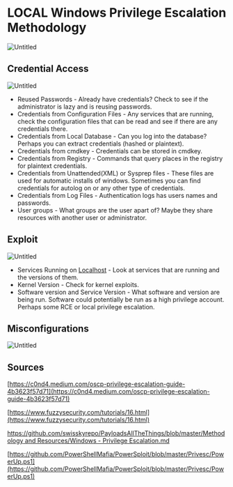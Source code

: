 # LOCAL Windows Privilege Escalation Methodology

![Untitled](LOCAL%20Windows%20Privilege%20Escalation%20Methodology%2060becff2e9374886a77fca535141b80d/Untitled.png)

## Credential Access

![Untitled](LOCAL%20Windows%20Privilege%20Escalation%20Methodology%2060becff2e9374886a77fca535141b80d/Untitled%201.png)

- Reused Passwords - Already have credentials? Check to see if the administrator is lazy and is reusing passwords.
- Credentials from Configuration Files - Any services that are running, check the configuration files that can be read and see if there are any credentials there.
- Credentials from Local Database - Can you log into the database? Perhaps you can extract credentials (hashed or plaintext).
- Credentials from cmdkey - Credentials can be stored in cmdkey.
- Credentials from Registry - Commands that query places in the registry for plaintext credentials.
- Credentials from Unattended(XML) or Sysprep files - These files are used for automatic installs of windows. Sometimes you can find credentials for autolog on or any other type of credentials.
- Credentials from Log Files - Authentication logs has users names and passwords.
- User groups - What groups are the user apart of? Maybe they share resources with another user or administrator.

## Exploit

![Untitled](LOCAL%20Windows%20Privilege%20Escalation%20Methodology%2060becff2e9374886a77fca535141b80d/Untitled%202.png)

- Services Running on [Localhost](http://Localhost) - Look at services that are running and the versions of them.
- Kernel Version - Check for kernel exploits.
- Software version and Service Version - What software and version are being run. Software could potentially be run as a high privilege account. Perhaps some RCE or local privilege escalation.

## Misconfigurations

![Untitled](LOCAL%20Windows%20Privilege%20Escalation%20Methodology%2060becff2e9374886a77fca535141b80d/Untitled%203.png)

## Sources

[https://c0nd4.medium.com/oscp-privilege-escalation-guide-4b3623f57d71](https://c0nd4.medium.com/oscp-privilege-escalation-guide-4b3623f57d71)

[https://www.fuzzysecurity.com/tutorials/16.html](https://www.fuzzysecurity.com/tutorials/16.html)

[https://github.com/swisskyrepo/PayloadsAllTheThings/blob/master/Methodology and Resources/Windows - Privilege Escalation.md](https://github.com/swisskyrepo/PayloadsAllTheThings/blob/master/Methodology%20and%20Resources/Windows%20-%20Privilege%20Escalation.md)

[https://github.com/PowerShellMafia/PowerSploit/blob/master/Privesc/PowerUp.ps1](https://github.com/PowerShellMafia/PowerSploit/blob/master/Privesc/PowerUp.ps1)